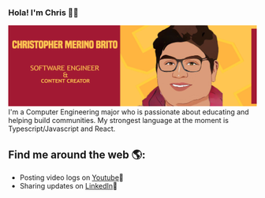 ### Hola! I'm Chris 👋🏽

<!--
**cmerino01/cmerino01** is a ✨ _special_ ✨ repository because its `README.md` (this file) appears on your GitHub profile.


Here are some ideas to get you started:

- 🔭 I’m currently working on ...
- 🌱 I’m currently learning ...
- 👯 I’m looking to collaborate on ...
- 🤔 I’m looking for help with ...
- 💬 Ask me about ...
- 📫 How to reach me: ...
- 😄 Pronouns: ...
- ⚡ Fun fact: ...
-->

<img src="https://raw.githubusercontent.com/cmerino01/cmerino01/main/Gihub%20banner%20v2.jpg" alt=" banner that says Christopher Merino Brito - software engineer - content creator alongside cartoon illustration with USC logo background">
I'm a Computer Engineering major who is passionate about educating and helping build communities. My strongest language at the moment is Typescript/Javascript and React. 

## Find me around the web 🌎:
- Posting video logs on <a href="https://www.youtube.com/c/Se%C3%B1orChrisVlogs">Youtube</a>🎥
- Sharing updates on <a href="https://www.linkedin.com/in/chrismerinobrito/">LinkedIn</a>💼
